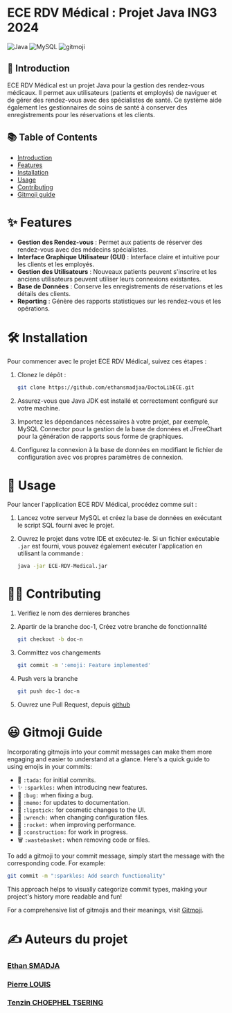 # ECE RDV Médical : Projet Java ING3 2024

![Java](https://img.shields.io/badge/Java-ED8B00?style=for-the-badge&logo=java&logoColor=white)
![MySQL](https://img.shields.io/badge/MySQL-00000F?style=for-the-badge&logo=mysql&logoColor=white)
![gitmoji](https://img.shields.io/badge/gitmoji-%F0%9F%98%9C-yellow.svg?style=for-the-badge&logo=gitmoji&logoColor=yellow)

## 📖 Introduction

ECE RDV Médical est un projet Java pour la gestion des rendez-vous médicaux. 
Il permet aux utilisateurs (patients et employés) de naviguer et de gérer des rendez-vous avec des spécialistes de 
santé. Ce système aide également les gestionnaires de soins de santé à conserver des enregistrements pour les 
réservations et les clients.

## 📚 Table of Contents

- [Introduction](#-introduction)
- [Features](#-features)
- [Installation](#-installation)
- [Usage](#-usage)
- [Contributing](#-contributing)
- [Gitmoji guide](#-gitmoji-guide)



# ✨ Features

- **Gestion des Rendez-vous** : Permet aux patients de réserver des rendez-vous avec des médecins spécialistes.
- **Interface Graphique Utilisateur (GUI)** : Interface claire et intuitive pour les clients et les employés.
- **Gestion des Utilisateurs** : Nouveaux patients peuvent s'inscrire et les anciens utilisateurs peuvent utiliser 
leurs connexions existantes.
- **Base de Données** : Conserve les enregistrements de réservations et les détails des clients.
- **Reporting** : Génère des rapports statistiques sur les rendez-vous et les opérations.

# 🛠 Installation

Pour commencer avec le projet ECE RDV Médical, suivez ces étapes :

1. Clonez le dépôt :
   ```sh
   git clone https://github.com/ethansmadjaa/DoctoLibECE.git

2. Assurez-vous que Java JDK est installé et correctement configuré sur votre machine.

3. Importez les dépendances nécessaires à votre projet, par exemple, MySQL Connector pour la gestion de la base de 
données et JFreeChart pour la génération de rapports sous forme de graphiques.

4. Configurez la connexion à la base de données en modifiant le fichier de 
configuration avec vos propres paramètres de connexion.

# 🚀 Usage

Pour lancer l'application ECE RDV Médical, procédez comme suit :

1. Lancez votre serveur MySQL et créez la base de données en exécutant le script SQL fourni avec le projet.

2. Ouvrez le projet dans votre IDE et exécutez-le. Si un fichier exécutable `.jar` est fourni, vous pouvez 
également exécuter l'application en utilisant la commande :
   ```sh
   java -jar ECE-RDV-Medical.jar

# 👨‍💻 Contributing

1. Verifiez le nom des dernieres branches

2. Apartir de la branche doc-1, Créez votre branche de fonctionnalité 
   ```sh
   git checkout -b doc-n
   ```

3. Committez vos changements 
   ```sh
   git commit -m ':emoji: Feature implemented'
   ```

4. Push vers la branche 
   ```sh
   git push doc-1 doc-n
   ```

5. Ouvrez une Pull Request, depuis [github](https://github.com/ethansmadjaa/DoctoLibECE.git)


# 😃 Gitmoji Guide

Incorporating gitmojis into your commit messages can make them more engaging 
and easier to understand at a glance. Here's a quick guide to using emojis in your commits:

- 🎉 `:tada:` for initial commits.
- ✨ `:sparkles:` when introducing new features.
- 🐛 `:bug:` when fixing a bug.
- 📝 `:memo:` for updates to documentation.
- 💄 `:lipstick:` for cosmetic changes to the UI.
- 🔧 `:wrench:` when changing configuration files.
- 🚀 `:rocket:` when improving performance.
- 🚧 `:construction:` for work in progress.
- 🗑️ `:wastebasket:` when removing code or files.

To add a gitmoji to your commit message, simply start the message with the corresponding code. For example:

```bash
git commit -m ":sparkles: Add search functionality"
```
This approach helps to visually categorize commit types, making your project's history more readable and fun!

For a comprehensive list of gitmojis and their meanings, visit [Gitmoji](https://gitmoji.dev).


# ✍️ Auteurs du projet
### [Ethan SMADJA](mailto:Ethan.smadja@edu.ece.fr)
### [Pierre LOUIS](mailto:pierre.louis@edu.ece.fr)
### [Tenzin CHOEPHEL TSERING](mailto:tenzin.choepheltsering@edu.ece.fr)
